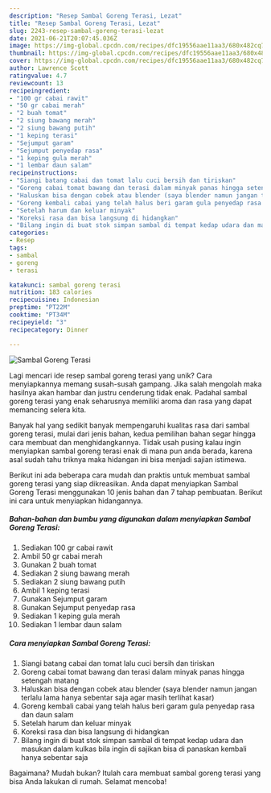 ```yaml
---
description: "Resep Sambal Goreng Terasi, Lezat"
title: "Resep Sambal Goreng Terasi, Lezat"
slug: 2243-resep-sambal-goreng-terasi-lezat
date: 2021-06-21T20:07:45.036Z
image: https://img-global.cpcdn.com/recipes/dfc19556aae11aa3/680x482cq70/sambal-goreng-terasi-foto-resep-utama.jpg
thumbnail: https://img-global.cpcdn.com/recipes/dfc19556aae11aa3/680x482cq70/sambal-goreng-terasi-foto-resep-utama.jpg
cover: https://img-global.cpcdn.com/recipes/dfc19556aae11aa3/680x482cq70/sambal-goreng-terasi-foto-resep-utama.jpg
author: Lawrence Scott
ratingvalue: 4.7
reviewcount: 13
recipeingredient:
- "100 gr cabai rawit"
- "50 gr cabai merah"
- "2 buah tomat"
- "2 siung bawang merah"
- "2 siung bawang putih"
- "1 keping terasi"
- "Sejumput garam"
- "Sejumput penyedap rasa"
- "1 keping gula merah"
- "1 lembar daun salam"
recipeinstructions:
- "Siangi batang cabai dan tomat lalu cuci bersih dan tiriskan"
- "Goreng cabai tomat bawang dan terasi dalam minyak panas hingga setengah matang"
- "Haluskan bisa dengan cobek atau blender (saya blender namun jangan terlalu lama hanya sebentar saja agar masih terlihat kasar)"
- "Goreng kembali cabai yang telah halus beri garam gula penyedap rasa dan daun salam"
- "Setelah harum dan keluar minyak"
- "Koreksi rasa dan bisa langsung di hidangkan"
- "Bilang ingin di buat stok simpan sambal di tempat kedap udara dan masukan dalam kulkas bila ingin di sajikan bisa di panaskan kembali hanya sebentar saja"
categories:
- Resep
tags:
- sambal
- goreng
- terasi

katakunci: sambal goreng terasi 
nutrition: 183 calories
recipecuisine: Indonesian
preptime: "PT22M"
cooktime: "PT34M"
recipeyield: "3"
recipecategory: Dinner

---
```



![Sambal Goreng Terasi](https://img-global.cpcdn.com/recipes/dfc19556aae11aa3/680x482cq70/sambal-goreng-terasi-foto-resep-utama.jpg)

Lagi mencari ide resep sambal goreng terasi yang unik? Cara menyiapkannya memang susah-susah gampang. Jika salah mengolah maka hasilnya akan hambar dan justru cenderung tidak enak. Padahal sambal goreng terasi yang enak seharusnya memiliki aroma dan rasa yang dapat memancing selera kita.



Banyak hal yang sedikit banyak mempengaruhi kualitas rasa dari sambal goreng terasi, mulai dari jenis bahan, kedua pemilihan bahan segar hingga cara membuat dan menghidangkannya. Tidak usah pusing kalau ingin menyiapkan sambal goreng terasi enak di mana pun anda berada, karena asal sudah tahu triknya maka hidangan ini bisa menjadi sajian istimewa.


Berikut ini ada beberapa cara mudah dan praktis untuk membuat sambal goreng terasi yang siap dikreasikan. Anda dapat menyiapkan Sambal Goreng Terasi menggunakan 10 jenis bahan dan 7 tahap pembuatan. Berikut ini cara untuk menyiapkan hidangannya.

<!--inarticleads1-->

##### Bahan-bahan dan bumbu yang digunakan dalam menyiapkan Sambal Goreng Terasi:

1. Sediakan 100 gr cabai rawit
1. Ambil 50 gr cabai merah
1. Gunakan 2 buah tomat
1. Sediakan 2 siung bawang merah
1. Sediakan 2 siung bawang putih
1. Ambil 1 keping terasi
1. Gunakan Sejumput garam
1. Gunakan Sejumput penyedap rasa
1. Sediakan 1 keping gula merah
1. Sediakan 1 lembar daun salam




<!--inarticleads2-->

##### Cara menyiapkan Sambal Goreng Terasi:

1. Siangi batang cabai dan tomat lalu cuci bersih dan tiriskan
1. Goreng cabai tomat bawang dan terasi dalam minyak panas hingga setengah matang
1. Haluskan bisa dengan cobek atau blender (saya blender namun jangan terlalu lama hanya sebentar saja agar masih terlihat kasar)
1. Goreng kembali cabai yang telah halus beri garam gula penyedap rasa dan daun salam
1. Setelah harum dan keluar minyak
1. Koreksi rasa dan bisa langsung di hidangkan
1. Bilang ingin di buat stok simpan sambal di tempat kedap udara dan masukan dalam kulkas bila ingin di sajikan bisa di panaskan kembali hanya sebentar saja




Bagaimana? Mudah bukan? Itulah cara membuat sambal goreng terasi yang bisa Anda lakukan di rumah. Selamat mencoba!
